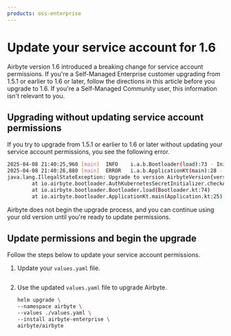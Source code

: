 ```yaml
---
products: oss-enterprise
---
```


# Update your service account for 1.6

Airbyte version 1.6 introduced a breaking change for service account permissions. If you're a Self-Managed Enterprise customer upgrading from 1.5.1 or earlier to 1.6 or later, follow the directions in this article before you upgrade to 1.6. If you're a Self-Managed Community user, this information isn't relevant to you.

## Upgrading without updating service account permissions

If you try to upgrade from 1.5.1 or earlier to 1.6 or later without updating your service account permissions, you see the following error.

```bash
2025-04-08 21:40:25,960 [main]  INFO    i.a.b.Bootloader(load):73 - Initializing auth secrets...
2025-04-08 21:40:26,880 [main]  ERROR   i.a.b.ApplicationKt(main):28 - Unable to bootstrap Airbyte environment.
java.lang.IllegalStateException: Upgrade to version AirbyteVersion{version='1.6.0-alpha-35dc75a5941', major='1', minor='6', patch='0'} failed. As of version 1.6 of the Airbyte Platform, we require your Service Account permissions to include access to the "secrets" resource. To learn more, please visit our documentation page at https://docs.airbyte.com/enterprise-setup/upgrade-service-account.
        at io.airbyte.bootloader.AuthKubernetesSecretInitializer.checkAccessToSecrets(AuthKubernetesSecretInitializer.kt:57)
        at io.airbyte.bootloader.Bootloader.load(Bootloader.kt:74)
        at io.airbyte.bootloader.ApplicationKt.main(Application.kt:25)
```

Airbyte does not begin the upgrade process, and you can continue using your old version until you're ready to update permissions.

## Update permissions and begin the upgrade

Follow the steps below to update your service account permissions.

1. Update your `values.yaml` file.

    ```yaml

    ```

2. Use the updated `values.yaml` file to upgrade Airbyte.

    ```bash
    helm upgrade \
    --namespace airbyte \
    --values ./values.yaml \
    --install airbyte-enterprise \
    airbyte/airbyte
    ```
